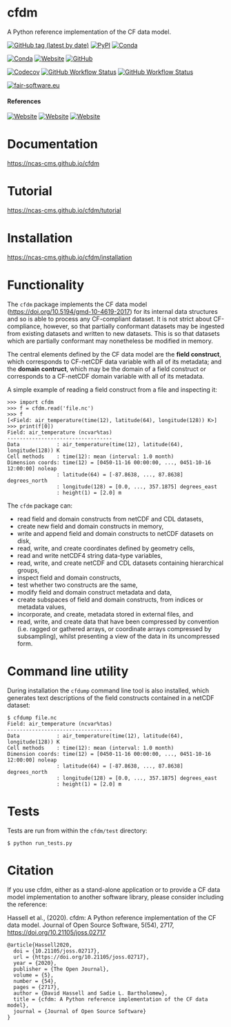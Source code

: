 cfdm
====

A Python reference implementation of the CF data model.

[![GitHub tag (latest by date)](https://img.shields.io/github/v/tag/NCAS-CMS/cfdm?color=000000&label=latest%20version)](https://ncas-cms.github.io/cfdm/Changelog.html)
[![PyPI](https://img.shields.io/pypi/v/cfdm?color=000000)](https://pypi.org/project/cfdm/)
[![Conda](https://img.shields.io/conda/v/conda-forge/cfdm?color=000000)](https://anaconda.org/conda-forge/cfdm)

[![Conda](https://img.shields.io/conda/pn/conda-forge/cfdm?color=2d8659)](https://ncas-cms.github.io/cfdm/installation.html#operating-systems)
[![Website](https://img.shields.io/website?color=2d8659&down_message=online&label=documentation&up_message=online&url=https%3A%2F%2Fncas-cms.github.io%2Fcfdm%2F)](https://ncas-cms.github.io/cfdm/index.html)
[![GitHub](https://img.shields.io/github/license/NCAS-CMS/cfdm?color=2d8659)](https://github.com/NCAS-CMS/cfdm/blob/main/LICENSE)

[![Codecov](https://img.shields.io/codecov/c/github/NCAS-CMS/cfdm?color=006666)](https://codecov.io/gh/NCAS-CMS/cfdm)
[![GitHub Workflow Status](https://img.shields.io/github/workflow/status/NCAS-CMS/cfdm/Run%20test%20suite?color=006666&label=test%20suite%20workflow)](https://github.com/NCAS-CMS/cfdm/actions)
[![GitHub Workflow Status](https://img.shields.io/github/actions/workflow/status/NCAS-CMS/cfdm/test.yml?branch=main?color=006666&label=test%20suite%20workflow)](https://github.com/NCAS-CMS/cfdm/actions)

[![fair-software.eu](https://img.shields.io/badge/fair--software.eu-%E2%97%8F%20%20%E2%97%8F%20%20%E2%97%8F%20%20%E2%97%8F%20%20%E2%97%8B-yellow)](https://fair-software.eu)

#### References

[![Website](https://img.shields.io/website?down_color=264d73&down_message=10.21105%2Fjoss.02717&label=JOSS&up_color=264d73&up_message=10.21105%2Fjoss.02717&url=https:%2F%2Fjoss.theoj.org%2Fpapers%2F10.21105%2Fjoss.02717%2Fstatus.svg)](https://doi.org/10.21105/joss.02717)
[![Website](https://img.shields.io/website?color=264d73&down_message=10.5281%2Fzenodo.3894524&label=DOI&up_message=10.5281%2Fzenodo.3894524&url=https%3A%2F%2Fzenodo.org%2Frecord%2F3894524%23.Xuf2uXVKjeQ)](https://doi.org/10.5281/zenodo.3894524)
[![Website](https://img.shields.io/website?down_color=264d73&down_message=10.5194%2Fgmd-10-4619-2017&label=GMD&up_color=264d73&up_message=10.5194%2Fgmd-10-4619-2017&url=https%3A%2F%2Fwww.geosci-model-dev.net%2F10%2F4619%2F2017%2F)](https://www.geosci-model-dev.net/10/4619/2017/)

#



Documentation
=============

https://ncas-cms.github.io/cfdm

Tutorial
========

https://ncas-cms.github.io/cfdm/tutorial

Installation
============

https://ncas-cms.github.io/cfdm/installation

Functionality
=============

The ``cfdm`` package implements the CF data model
(https://doi.org/10.5194/gmd-10-4619-2017) for its internal data
structures and so is able to process any CF-compliant dataset. It is
not strict about CF-compliance, however, so that partially conformant
datasets may be ingested from existing datasets and written to new
datasets. This is so that datasets which are partially conformant may
nonetheless be modified in memory.

The central elements defined by the CF data model are the **field
construct**, which corresponds to CF-netCDF data variable with all of
its metadata; and the **domain contruct**, which may be the domain of
a field construct or corresponds to a CF-netCDF domain variable with
all of its metadata.

A simple example of reading a field construct from a file and
inspecting it:

    >>> import cfdm
    >>> f = cfdm.read('file.nc')
    >>> f
    [<Field: air_temperature(time(12), latitude(64), longitude(128)) K>]
    >>> print(f[0])
    Field: air_temperature (ncvar%tas)
    ----------------------------------
    Data            : air_temperature(time(12), latitude(64), longitude(128)) K
    Cell methods    : time(12): mean (interval: 1.0 month)
    Dimension coords: time(12) = [0450-11-16 00:00:00, ..., 0451-10-16 12:00:00] noleap
                    : latitude(64) = [-87.8638, ..., 87.8638] degrees_north
                    : longitude(128) = [0.0, ..., 357.1875] degrees_east
                    : height(1) = [2.0] m

The ``cfdm`` package can:

* read field and domain constructs from netCDF and CDL datasets,
* create new field and domain constructs in memory,
* write and append field and domain constructs to netCDF datasets on disk,
* read, write, and create coordinates defined by geometry cells,
* read and write netCDF4 string data-type variables,
* read, write, and create netCDF and CDL datasets containing
  hierarchical groups,
* inspect field and domain constructs,
* test whether two constructs are the same,
* modify field and domain construct metadata and data,
* create subspaces of field and domain constructs, from indices or
  metadata values,
* incorporate, and create, metadata stored in external files, and
* read, write, and create data that have been compressed by convention
  (i.e. ragged or gathered arrays, or coordinate arrays compressed by
  subsampling), whilst presenting a view of the data in its
  uncompressed form.

Command line utility
====================

During installation the `cfdump` command line tool is also installed,
which generates text descriptions of the field constructs contained in
a netCDF dataset:

    $ cfdump file.nc
    Field: air_temperature (ncvar%tas)
    ----------------------------------
    Data            : air_temperature(time(12), latitude(64), longitude(128)) K
    Cell methods    : time(12): mean (interval: 1.0 month)
    Dimension coords: time(12) = [0450-11-16 00:00:00, ..., 0451-10-16 12:00:00] noleap
                    : latitude(64) = [-87.8638, ..., 87.8638] degrees_north
                    : longitude(128) = [0.0, ..., 357.1875] degrees_east
                    : height(1) = [2.0] m

Tests
=====

Tests are run from within the ``cfdm/test`` directory:

    $ python run_tests.py

Citation
========

If you use cfdm, either as a stand-alone application or to provide a CF
data model implementation to another software library, please consider
including the reference:

Hassell et al., (2020). cfdm: A Python reference implementation of the
CF data model. Journal of Open Source Software, 5(54), 2717,
https://doi.org/10.21105/joss.02717

```
@article{Hassell2020,
  doi = {10.21105/joss.02717},
  url = {https://doi.org/10.21105/joss.02717},
  year = {2020},
  publisher = {The Open Journal},
  volume = {5},
  number = {54},
  pages = {2717},
  author = {David Hassell and Sadie L. Bartholomew},
  title = {cfdm: A Python reference implementation of the CF data model},
  journal = {Journal of Open Source Software}
}
```
